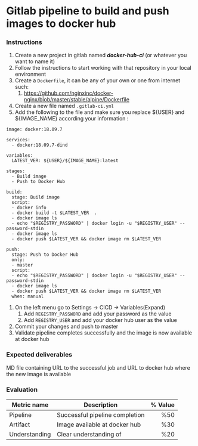 # Gitlab pipeline to build and push images to docker hub

### Instructions

1. Create a new project in gitlab named ***docker-hub-ci*** (or whatever you want to name it)
2. Follow the instructions to start working with that repository in your local environment
3. Create a `Dockerfile`, it can be any of your own or one from internet such:
   1. https://github.com/nginxinc/docker-nginx/blob/master/stable/alpine/Dockerfile
4. Create a new file named `.gitlab-ci.yml` 
5. Add the following to the file and make sure you replace ${USER} and ${IMAGE_NAME} according your information :
```
image: docker:18.09.7

services:
  - docker:18.09.7-dind

variables:
  LATEST_VER: ${USER}/${IMAGE_NAME}:latest

stages:
  - Build image
  - Push to Docker Hub

build:
  stage: Build image
  script:
  - docker info
  - docker build -t $LATEST_VER  .
  - docker image ls
  - echo "$REGISTRY_PASSWORD" | docker login -u "$REGISTRY_USER" --password-stdin
  - docker image ls
  - docker push $LATEST_VER && docker image rm $LATEST_VER

push:
  stage: Push to Docker Hub
  only:
  - master
  script:
  - echo "$REGISTRY_PASSWORD" | docker login -u "$REGISTRY_USER" --password-stdin
  - docker image ls
  - docker push $LATEST_VER && docker image rm $LATEST_VER
  when: manual
```
1. On the left menu go to Settings -> CICD -> Variables(Expand)
   1. Add `REGISTRY_PASSWORD` and add your password as the value
   2. Add `REGISTRY_USER` and add your docker hub user as the value
2. Commit your changes and push to master
3. Validate pipeline completes successfully and the image is now available at docker hub



### Expected deliverables

MD file containing URL to the successful job and URL to docker hub where the new image is available


### Evaluation

| Metric name | Description | % Value |
| ----------- |-------------| -------:|
| Pipeline  | Successful pipeline completion| %50 |
| Artifact    | Image available at docker hub   | %30 |
| Understanding   | Clear understanding of | %20 |
